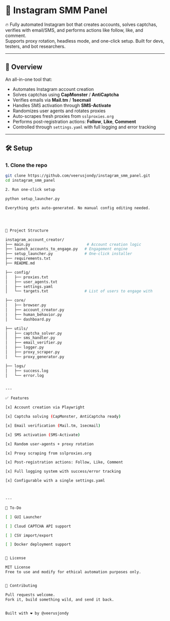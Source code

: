# 🚀 Instagram SMM Panel

🔥 Fully automated Instagram bot that creates accounts, solves captchas, verifies with email/SMS, and performs actions like follow, like, and comment.  
Supports proxy rotation, headless mode, and one-click setup. Built for devs, testers, and bot researchers.

---

## 📸 Overview

An all-in-one tool that:

- Automates Instagram account creation
- Solves captchas using **CapMonster** / **AntiCaptcha**
- Verifies emails via **Mail.tm** / **1secmail**
- Handles SMS activation through **SMS-Activate**
- Randomizes user agents and rotates proxies
- Auto-scrapes fresh proxies from `sslproxies.org`
- Performs post-registration actions: **Follow**, **Like**, **Comment**
- Controlled through `settings.yaml` with full logging and error tracking

---

## 🛠️ Setup

### 1. Clone the repo

```bash
git clone https://github.com/veerusjondy/instagram_smm_panel.git
cd instagram_smm_panel

2. Run one-click setup

python setup_launcher.py

Everything gets auto-generated. No manual config editing needed.




📁 Project Structure

instagram_account_creator/
├── main.py                         # Account creation logic
├── launch_accounts_to_engage.py   # Engagement engine
├── setup_launcher.py              # One-click installer
├── requirements.txt
├── README.md

├── config/
│   ├── proxies.txt
│   ├── user_agents.txt
│   ├── settings.yaml
│   └── targets.txt                # List of users to engage with

├── core/
│   ├── browser.py
│   ├── account_creator.py
│   ├── human_behavior.py
│   └── dashboard.py

├── utils/
│   ├── captcha_solver.py
│   ├── sms_handler.py
│   ├── email_verifier.py
│   ├── logger.py
│   ├── proxy_scraper.py
│   └── proxy_generator.py

├── logs/
│   ├── success.log
│   └── error.log


---

✅ Features

[x] Account creation via Playwright

[x] Captcha solving (CapMonster, AntiCaptcha ready)

[x] Email verification (Mail.tm, 1secmail)

[x] SMS activation (SMS-Activate)

[x] Random user-agents + proxy rotation

[x] Proxy scraping from sslproxies.org

[x] Post-registration actions: Follow, Like, Comment

[x] Full logging system with success/error tracking

[x] Configurable with a single settings.yaml



---

🧠 To-Do

[ ] GUI Launcher

[ ] Cloud CAPTCHA API support

[ ] CSV import/export

[ ] Docker deployment support


📜 License

MIT License
Free to use and modify for ethical automation purposes only.


🤝 Contributing

Pull requests welcome.
Fork it, build something wild, and send it back.


Built with ❤️ by @veerusjondy